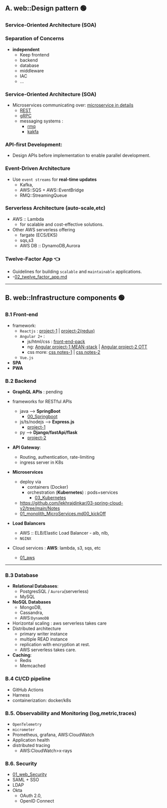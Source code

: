 ## A. web::Design pattern  🟢
### Service-Oriented Architecture (SOA)
### Separation of Concerns
- **independent**
   - Keep frontend 
   - backend
   - database
   - middleware
   - IAC
   - ...

### Service-Oriented Architecture (SOA)
- Microservices communicating over: [microservice in details](https://github.com/lekhrajdinkar/03-spring-cloud-v2/tree/main/Notes) 
  - [REST](../../00_Springboot/02_web/04_REST.md)
  - [gRPC](../../00_Springboot/02_web/08_gRPC%2Bwebflux.md)
  - messaging systems :
    - [rmq](../../06_messaging/rmq) 
    - [kakfa](../../06_messaging/kakfa)
  
### API-first Development:
- Design APIs before implementation to enable parallel development.

### Event-Driven Architecture
- Use `event streams` for **real-time updates** 
  - Kafka, 
  - AWS::SQS + AWS::EventBridge
  - RMQ::StreamingQueue

### Serverless Architecture (auto-scale,etc)
- AWS :: Lambda
  - for scalable and cost-effective solutions.
- Other AWS serverless offering 
  - fargate (ECS/EKS)
  - sqs,s3
  - AWS DB :: DynamoDB,Aurora

### Twelve-Factor App :point_left:
- Guidelines for building `scalable` and `maintainable` applications.
- -[02_twelve_factor_app.md](02_twelve_factor_app.md)

---
## B. web::Infrastructure components 🟢
### B.1 Front-end
- framework:
    - `Reactjs` : [project-1](https://github.com/lekhrajdinkar/01-Frontend-reactJs) | [project-2(redux)](https://github.com/lekhrajdinkar/01-Frontend-ReactJS-16-redux)
    - `Angular 2+` :
        - js/html/css : [front-end-pack](https://github.com/lekhrajdinkar/01-front-end-pack)
        - ng: [Angular project-1 MEAN-stack](https://github.com/lekhrajdinkar/01-Frontend-MEAN-stack) | [Angular project-2 OTT](https://github.com/lekhrajdinkar/99-project-01-OTT-ng)
        - css more: [css notes-1](https://github.com/lekhrajdinkar/Notes-HTML5-CSS3/tree/master/NOTES-CSS) | [css notes-2](https://github.com/lekhrajdinkar/Notes-HTML5-CSS3/tree/master/NOTES)
    - `Vue.js`
- **SPA**
- **PWA**

### B.2 Backend
- **GraphQL APIs** : pending
- frameworks for RESTful APIs
    - java --> **SpringBoot**
        - [00_Springboot](../../00_Springboot)
    - js/ts/nodejs --> **Express.js**
        - [project-1](https://github.com/lekhrajdinkar/02-Backend-API-NodeJS)
    - py --> **Django/fastApi/flask**
        - [project-2](https://github.com/lekhrajdinkar/02-Backend-Python)

- **API Gateway**:
    - Routing, authentication, rate-limiting
    - ingress server in K8s
- **Microservices**
    - deploy via
        - containers (Docker)
        - orchestration (**Kubernetes**) : pods+services
            - [03_Kubernetes](../../03_Kubernetes)
    - https://github.com/lekhrajdinkar/03-spring-cloud-v2/tree/main/Notes
    - [01_monolith_MicroServices.md](../03_Miscroservice/01_monolith_MicroServices.md)[00_kickOff](../../03_Kubernetes/00_kickOff)
- **Load Balancers**
    - AWS :: ELB/Elastic Load Balancer - alb, nlb,
    - `NGINX`
- Cloud services : **AWS**: lambda, s3, sqs, etc
    - [01_aws](../../01_aws)

---
###  B.3 Database
- **Relational Databases**:
    - PostgresSQL / `Aurora`(serverless)
    - MySQL
- **NoSQL Databases**
    - MongoDB,
    - Cassandra,
    - AWS:`DynamoDB`
- Horizontal scaling : aws serverless takes care
- Distributed architecture
    - primary writer instance
    - multiple READ instance
    - replication with encryption at rest.
    - AWS serverless takes care.
- **Caching**:
    - Redis
    - Memcached

### B.4 CI/CD pipeline
- GitHub Actions
- Harness
- containerization: docker/k8s

### B.5. Observability and Monitoring (log,metric,traces)
- `OpenTelemetry`
- `micrometer`
- Prometheus, grafana, AWS:CloudWatch
- Application health
- distributed tracing
    - AWS:CloudWatch>x-rays

### B.6. Security
- [01_web_Security](../01_web_Security)
- SAML + SSO
- LDAP
- Okta
    - OAuth 2.0,
    - OpenID Connect

